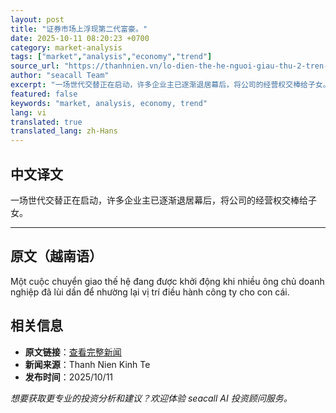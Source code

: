 ```yaml
---
layout: post
title: "证券市场上浮现第二代富豪。"
date: 2025-10-11 08:20:23 +0700
category: market-analysis
tags: ["market","analysis","economy","trend"]
source_url: "https://thanhnien.vn/lo-dien-the-he-nguoi-giau-thu-2-tren-san-chung-khoan-18525101017070361.htm"
author: "seacall Team"
excerpt: "一场世代交替正在启动，许多企业主已逐渐退居幕后，将公司的经营权交棒给子女。..."
featured: false
keywords: "market, analysis, economy, trend"
lang: vi
translated: true
translated_lang: zh-Hans
---
```


## 中文译文

一场世代交替正在启动，许多企业主已逐渐退居幕后，将公司的经营权交棒给子女。

---

## 原文（越南语）

Một cuộc chuyển giao thế hệ đang được khởi động khi nhiều &ocirc;ng chủ doanh nghiệp đ&atilde; l&ugrave;i dần để nhường lại vị tr&iacute; điều h&agrave;nh c&ocirc;ng ty cho con c&aacute;i.

## 相关信息

- **原文链接**：[查看完整新闻](https://thanhnien.vn/lo-dien-the-he-nguoi-giau-thu-2-tren-san-chung-khoan-18525101017070361.htm)
- **新闻来源**：Thanh Nien Kinh Te
- **发布时间**：2025/10/11

*想要获取更专业的投资分析和建议？欢迎体验 seacall AI 投资顾问服务。*